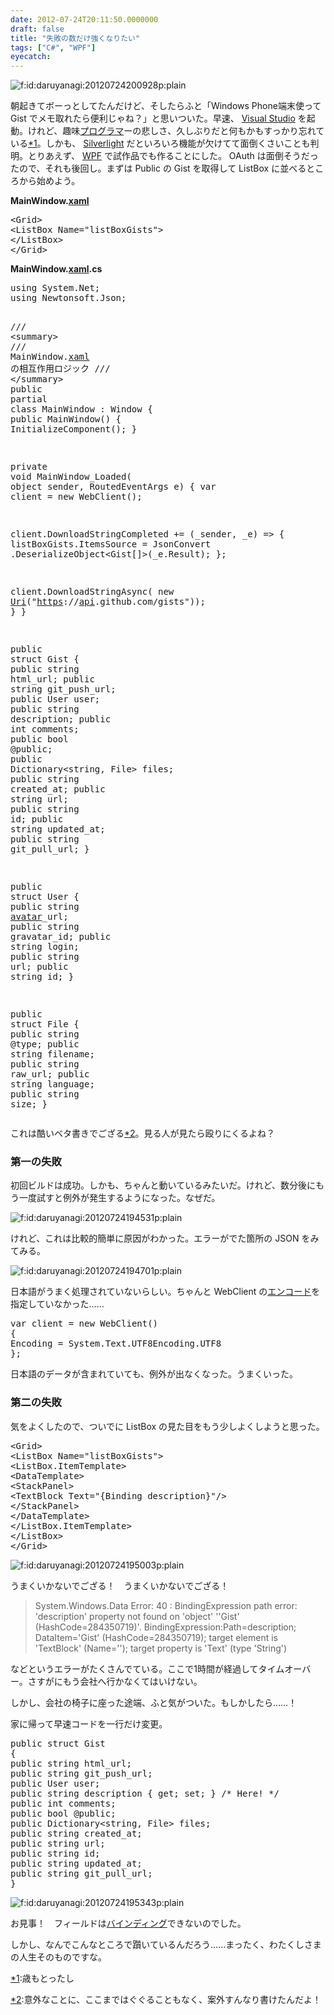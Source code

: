 ```yaml
---
date: 2012-07-24T20:11:50.0000000
draft: false
title: "失敗の数だけ強くなりたい"
tags: ["C#", "WPF"]
eyecatch: 
---
```

<p><img src="20120724200928.png" alt="f:id:daruyanagi:20120724200928p:plain" title="f:id:daruyanagi:20120724200928p:plain" class="hatena-fotolife"></p><p>朝起きてボーっとしてたんだけど、そしたらふと「Windows Phone端末使って Gist でメモ取れたら便利じゃね？」と思いついた。早速、 <a class="keyword" href="http://d.hatena.ne.jp/keyword/Visual%20Studio">Visual Studio</a> を起動。けれど、趣味<a class="keyword" href="http://d.hatena.ne.jp/keyword/%A5%D7%A5%ED%A5%B0%A5%E9%A5%DE">プログラマ</a>ーの悲しさ、久しぶりだと何もかもすっかり忘れている<a href="#f1" name="fn1" title="歳もとったし">*1</a>。しかも、 <a class="keyword" href="http://d.hatena.ne.jp/keyword/Silverlight">Silverlight</a> だといろいろ機能が欠けてて面倒くさいことも判明。とりあえず、 <a class="keyword" href="http://d.hatena.ne.jp/keyword/WPF">WPF</a> で試作品でも作ることにした。 OAuth は面倒そうだったので、それも後回し。まずは Public の Gist を取得して ListBox に並べるところから始めよう。</p><p><b>MainWindow.<a class="keyword" href="http://d.hatena.ne.jp/keyword/xaml">xaml</a></b></p>
<pre class="code lang-xml" data-lang="xml" data-unlink><span class="synIdentifier">&lt;Grid&gt;</span>
<span class="synIdentifier">&lt;ListBox </span><span class="synType">Name</span>=<span class="synConstant">&quot;listBoxGists&quot;</span><span class="synIdentifier">&gt;</span>
<span class="synIdentifier">&lt;/ListBox&gt;</span>
<span class="synIdentifier">&lt;/Grid&gt;</span>
</pre><p><b>MainWindow.<a class="keyword" href="http://d.hatena.ne.jp/keyword/xaml">xaml</a>.cs</b></p>
<pre class="code lang-cs" data-lang="cs" data-unlink><span class="synStatement">using</span> System.Net;
<span class="synStatement">using</span> Newtonsoft.Json;

<span class="synComment">/// </span><span class="synIdentifier">&lt;</span><span class="synStatement">summary</span><span class="synIdentifier">&gt;</span>
<span class="synComment">/// MainWindow.<a class="keyword" href="http://d.hatena.ne.jp/keyword/xaml">xaml</a> の相互作用ロジック</span>
<span class="synComment">/// </span><span class="synIdentifier">&lt;/</span><span class="synStatement">summary</span><span class="synIdentifier">&gt;</span>
<span class="synType">public</span> <span class="synStatement">partial</span> <span class="synType">class</span> MainWindow : Window
{
<span class="synType">public</span> MainWindow()
{
InitializeComponent();
}

<span class="synType">private</span> <span class="synType">void</span> MainWindow_Loaded(
<span class="synType">object</span> sender, RoutedEventArgs e)
{
var client = <span class="synStatement">new</span> WebClient();

client.DownloadStringCompleted += (_sender, _e) =&gt;
{
listBoxGists.ItemsSource = JsonConvert
.DeserializeObject&lt;Gist[]&gt;(_e.Result);
};

client.DownloadStringAsync(
<span class="synStatement">new</span> <a class="keyword" href="http://d.hatena.ne.jp/keyword/Uri">Uri</a>(<span class="synConstant">&quot;<a class="keyword" href="http://d.hatena.ne.jp/keyword/https">https</a>://<a class="keyword" href="http://d.hatena.ne.jp/keyword/api">api</a>.github.com/gists&quot;</span>));
}
}

<span class="synType">public</span> <span class="synType">struct</span> Gist
{
<span class="synType">public</span> <span class="synType">string</span> html_url;
<span class="synType">public</span> <span class="synType">string</span> git_push_url;
<span class="synType">public</span> User user;
<span class="synType">public</span> <span class="synType">string</span> description;
<span class="synType">public</span> <span class="synType">int</span> comments;
<span class="synType">public</span> <span class="synType">bool</span> @<span class="synType">public</span>;
<span class="synType">public</span> Dictionary&lt;<span class="synType">string</span>, File&gt; files;
<span class="synType">public</span> <span class="synType">string</span> created_at;
<span class="synType">public</span> <span class="synType">string</span> url;
<span class="synType">public</span> <span class="synType">string</span> id;
<span class="synType">public</span> <span class="synType">string</span> updated_at;
<span class="synType">public</span> <span class="synType">string</span> git_pull_url;
}

<span class="synType">public</span> <span class="synType">struct</span> User
{
<span class="synType">public</span> <span class="synType">string</span> <a class="keyword" href="http://d.hatena.ne.jp/keyword/avatar">avatar</a>_url;
<span class="synType">public</span> <span class="synType">string</span> gravatar_id;
<span class="synType">public</span> <span class="synType">string</span> login;
<span class="synType">public</span> <span class="synType">string</span> url;
<span class="synType">public</span> <span class="synType">string</span> id;
}

<span class="synType">public</span> <span class="synType">struct</span> File
{
<span class="synType">public</span> <span class="synType">string</span> @type;
<span class="synType">public</span> <span class="synType">string</span> filename;
<span class="synType">public</span> <span class="synType">string</span> raw_url;
<span class="synType">public</span> <span class="synType">string</span> language;
<span class="synType">public</span> <span class="synType">string</span> size;
}
</pre><p>これは酷いベタ書きでござる<a href="#f2" name="fn2" title="意外なことに、ここまではぐぐることもなく、案外すんなり書けたんだよ！">*2</a>。見る人が見たら殴りにくるよね？</p>

<div class="section">
<h3>第一の失敗</h3>
<p>初回ビルドは成功。しかも、ちゃんと動いているみたいだ。けれど、数分後にもう一度試すと例外が発生するようになった。なぜだ。</p><p><img src="20120724194531.png" alt="f:id:daruyanagi:20120724194531p:plain" title="f:id:daruyanagi:20120724194531p:plain" class="hatena-fotolife"></p><p>けれど、これは比較的簡単に原因がわかった。エラーがでた箇所の JSON をみてみる。</p><p><img src="20120724194701.png" alt="f:id:daruyanagi:20120724194701p:plain" title="f:id:daruyanagi:20120724194701p:plain" class="hatena-fotolife"></p><p>日本語がうまく処理されていないらしい。ちゃんと WebClient の<a class="keyword" href="http://d.hatena.ne.jp/keyword/%A5%A8%A5%F3%A5%B3%A1%BC%A5%C9">エンコード</a>を指定していなかった……</p>
<pre class="code lang-cs" data-lang="cs" data-unlink>var client = <span class="synStatement">new</span> WebClient()
{
Encoding = System.Text.UTF8Encoding.UTF8
};
</pre><p>日本語のデータが含まれていても、例外が出なくなった。うまくいった。</p>

</div>
<div class="section">
<h3>第二の失敗</h3>
<p>気をよくしたので、ついでに ListBox の見た目をもう少しよくしようと思った。</p>
<pre class="code lang-xml" data-lang="xml" data-unlink><span class="synIdentifier">&lt;Grid&gt;</span>
<span class="synIdentifier">&lt;ListBox </span><span class="synType">Name</span>=<span class="synConstant">&quot;listBoxGists&quot;</span><span class="synIdentifier">&gt;</span>
<span class="synIdentifier">&lt;ListBox</span><span class="synComment">.</span><span class="synIdentifier">ItemTemplate&gt;</span>
<span class="synIdentifier">&lt;DataTemplate&gt;</span>
<span class="synIdentifier">&lt;StackPanel&gt;</span>
<span class="synIdentifier">&lt;TextBlock </span><span class="synType">Text</span>=<span class="synConstant">&quot;{Binding description}&quot;</span><span class="synIdentifier">/&gt;</span>
<span class="synIdentifier">&lt;/StackPanel&gt;</span>
<span class="synIdentifier">&lt;/DataTemplate&gt;</span>
<span class="synIdentifier">&lt;/ListBox</span><span class="synComment">.</span><span class="synIdentifier">ItemTemplate&gt;</span>
<span class="synIdentifier">&lt;/ListBox&gt;</span>
<span class="synIdentifier">&lt;/Grid&gt;</span>
</pre><p><img src="20120724195003.png" alt="f:id:daruyanagi:20120724195003p:plain" title="f:id:daruyanagi:20120724195003p:plain" class="hatena-fotolife"></p><p>うまくいかないでござる！　うまくいかないでござる！</p>

<blockquote>
<p>System.Windows.Data Error: 40 : BindingExpression path error: 'description' property not found on 'object' ''Gist' (HashCode=284350719)'. BindingExpression:Path=description; DataItem='Gist' (HashCode=284350719); target element is 'TextBlock' (Name=''); target property is 'Text' (type 'String')</p>

</blockquote>
<p>などというエラーがたくさんでている。ここで1時間が経過してタイムオーバー。さすがにもう会社へ行かなくてはいけない。</p><p>しかし、会社の椅子に座った途端、ふと気がついた。もしかしたら……！</p><p>家に帰って早速コードを一行だけ変更。</p>
<pre class="code lang-cs" data-lang="cs" data-unlink><span class="synType">public</span> <span class="synType">struct</span> Gist
{
<span class="synType">public</span> <span class="synType">string</span> html_url;
<span class="synType">public</span> <span class="synType">string</span> git_push_url;
<span class="synType">public</span> User user;
<span class="synType">public</span> <span class="synType">string</span> description { get; set; } <span class="synComment">/* Here! */</span>
<span class="synType">public</span> <span class="synType">int</span> comments;
<span class="synType">public</span> <span class="synType">bool</span> @<span class="synType">public</span>;
<span class="synType">public</span> Dictionary&lt;<span class="synType">string</span>, File&gt; files;
<span class="synType">public</span> <span class="synType">string</span> created_at;
<span class="synType">public</span> <span class="synType">string</span> url;
<span class="synType">public</span> <span class="synType">string</span> id;
<span class="synType">public</span> <span class="synType">string</span> updated_at;
<span class="synType">public</span> <span class="synType">string</span> git_pull_url;
}
</pre><p><img src="20120724195343.png" alt="f:id:daruyanagi:20120724195343p:plain" title="f:id:daruyanagi:20120724195343p:plain" class="hatena-fotolife"></p><p>お見事！　フィールドは<a class="keyword" href="http://d.hatena.ne.jp/keyword/%A5%D0%A5%A4%A5%F3%A5%C7%A5%A3%A5%F3%A5%B0">バインディング</a>できないのでした。</p><p>しかし、なんでこんなところで躓いているんだろう……まったく、わたくしさまの人生そのものですな。</p>

</div><div class="footnote">
<p class="footnote"><a href="#fn1" name="f1" class="footnote-number">*1</a><span class="footnote-delimiter">:</span><span class="footnote-text">歳もとったし</span></p>
<p class="footnote"><a href="#fn2" name="f2" class="footnote-number">*2</a><span class="footnote-delimiter">:</span><span class="footnote-text">意外なことに、ここまではぐぐることもなく、案外すんなり書けたんだよ！</span></p>
</div>
